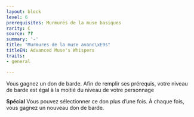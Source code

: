 ```yaml
---
layout: block
level: 6
prerequisites: Murmures de la muse basiques
rarity: C
source: ??
summary: '-'
title: "Murmures de la muse avanc\xE9s"
titleEN: Advanced Muse's Whispers
traits:
- general

---
```


<p>Vous gagnez un don de barde. Afin de remplir ses prérequis, votre niveau de barde est égal à la moitié du niveau de votre personnage</p>
<p><strong>Spécial</strong> Vous pouvez sélectionner ce don plus d’une fois. À chaque fois, vous gagnez un nouveau don de barde.</p>